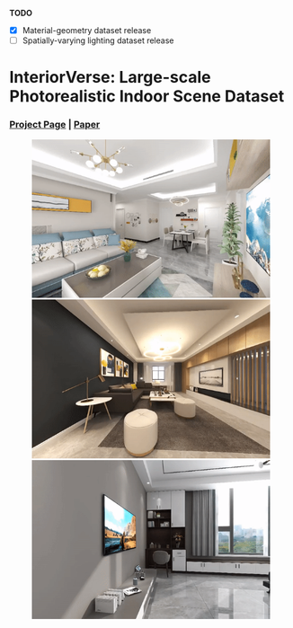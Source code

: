 **TODO**

- [x] Material-geometry dataset release
- [ ] Spatially-varying lighting dataset release

# InteriorVerse: Large-scale Photorealistic Indoor Scene Dataset

### [Project Page](#) | [Paper](https://arxiv.org/abs/2211.03017)

<figure class="thrid">
    <img src="assets/teaser1.gif">
    <img src="assets/teaser2.gif">
    <img src="assets/teaser3.gif">
</figure>

</figure>